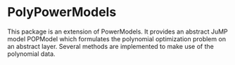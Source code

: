 # PolyPowerModels

This package is an extension of PowerModels. It provides an abstract JuMP model POPModel which formulates the polynomial optimization problem on an abstract layer. 
Several methods are implemented to make use of the polynomial data. 
